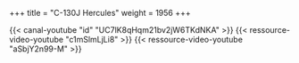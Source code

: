 +++
title = "C-130J Hercules"
weight = 1956
+++

<div class="contenu"> <!-- ralfidude //-->
{{< canal-youtube "id" "UC7lK8qHqm21bv2jW6TKdNKA" >}}
{{< ressource-video-youtube "c1mSlmLjLi8" >}}
{{< ressource-video-youtube "aSbjY2n99-M" >}}
</div>
